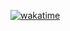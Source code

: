 [![wakatime](https://wakatime.com/badge/user/61d5e6c0-713b-4aba-9f3e-04e869cac56a/project/45d7cad6-12b0-4a45-82d0-8022384f79be.svg)](https://wakatime.com/badge/user/61d5e6c0-713b-4aba-9f3e-04e869cac56a/project/45d7cad6-12b0-4a45-82d0-8022384f79be)
